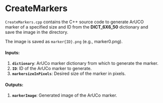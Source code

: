# CreateMarkers
`CreateMarkers.cpp` contains the C++ source code to generate ArUCO marker of a specified size and ID from the **DICT_6X6_50** dictionary and save the image in the directory.

The image is saved as `marker{ID}.png` (e.g., marker0.png).

#### Inputs:
  1. **`dictionary`**: ArUCo marker dictionary from which to generate the marker.
  2. **`ID`**: ID of the ArUCo marker to generate.
  3. **`markersizeInPixels`**: Desired size of the marker in pixels.

#### Outputs:
  1. **`markerImage`**: Generated image of the ArUCo marker.
